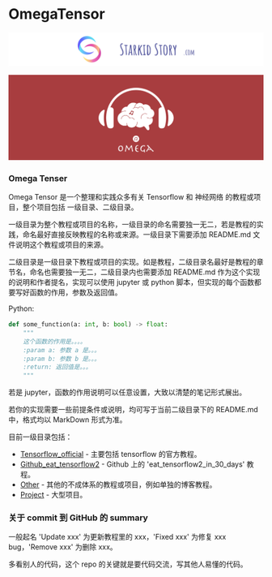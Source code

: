 # OmegaTensor

![starkidstory](Image/starkidstory_title.png)

![omega](Image/omega_title.png)

### Omega Tenser

Omega Tensor 是一个整理和实践众多有关 Tensorflow 和 神经网络 的教程或项目，整个项目包括 一级目录、二级目录。

一级目录为整个教程或项目的名称，一级目录的命名需要独一无二，若是教程的实践，命名最好直接反映教程的名称或来源。一级目录下需要添加
README.md 文件说明这个教程或项目的来源。

二级目录是一级目录下教程或项目的实现。如是教程，二级目录名最好是教程的章节名，命名也需要独一无二，二级目录内也需要添加 README.md 
作为这个实现的说明和作者提名，实现可以使用 jupyter 或 python 脚本，但实现的每个函数都要写好函数的作用，参数及返回值。

Python:

```python
def some_function(a: int, b: bool) -> float:
    """
    这个函数的作用是。。。。
    :param a: 参数 a 是。。。
    :param b: 参数 b 是。。。
    :return: 返回值是。。。
    """
```

若是 jupyter，函数的作用说明可以任意设置，大致以清楚的笔记形式展出。

若你的实现需要一些前提条件或说明，均可写于当前二级目录下的 README.md 中，格式均以 MarkDown 形式为准。

目前一级目录包括：

- [Tensorflow_official](Tensorflow_official) - 主要包括 tensorflow 的官方教程。
- [Github_eat_tensorflow2](Github_eat_tensorflow2) - Github 上的 'eat_tensorflow2_in_30_days' 教程。
- [Other](Other) - 其他的不成体系的教程或项目，例如单独的博客教程。
- [Project](Project) - 大型项目。

### 关于 commit 到 GitHub 的 summary

一般起名 'Update xxx' 为更新教程里的 xxx，'Fixed xxx' 为修复 xxx bug，'Remove xxx' 为删除 xxx。

多看别人的代码，这个 repo 的关键就是要代码交流，写其他人易懂的代码。
